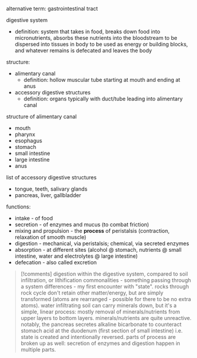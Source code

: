 alternative term: gastrointestinal tract

digestive system
- definition: system that takes in food, breaks down food into micronutrients, absorbs these nutrients into the bloodstream to be dispersed into tissues in body to be used as energy or building blocks, and whatever remains is defecated and leaves the body 

structure:
- alimentary canal
	- definition: hollow muscular tube starting at mouth and ending at anus
- accessory digestive structures
	- definition: organs typically with duct/tube leading into alimentary canal

structure of alimentary canal
- mouth
- pharynx
- esophagus
- stomach
- small intestine
- large intestine
- anus

list of accessory digestive structures
- tongue, teeth, salivary glands
- pancreas, liver, gallbladder

functions:
- intake - of food
- secretion - of enzymes and mucus (to combat friction)
- mixing and propulsion - the **process** of peristalsis (contraction, relaxation of smooth muscle)
- digestion - mechanical, via peristalsis; chemical, via secreted enzymes
- absorption - at different sites (alcohol @ stomach, nutrients @ small intestine, water and electrolytes @ large intestine)
- defecation - also called excretion

>[!comments]
>digestion within the digestive system, compared to soil infiltration, or lithification
>commonalities - something passing through a system
>differences - my first encounter with "state". rocks through rock cycle don't retain other matter/energy, but are simply transformed (atoms are rearranged - possible for there to be no extra atoms). water infiltrating soil can carry minerals down, but it's a simple, linear process: mostly removal of minerals/nutrients from upper layers to bottom layers. minerals/nutrients are quite unreactive. notably, the pancreas secretes alkaline bicarbonate to counteract stomach acid at the duodenum (first section of small intestine) i.e. state is created and intentionally reversed. parts of process are broken up as well: secretion of enzymes and digestion happen in multiple parts.

